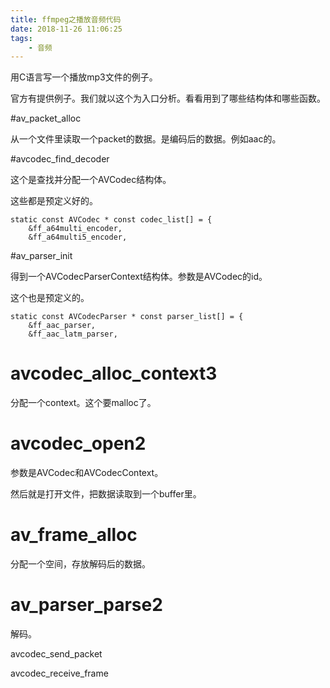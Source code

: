 ```yaml
---
title: ffmpeg之播放音频代码
date: 2018-11-26 11:06:25
tags:
	- 音频
---
```




用C语言写一个播放mp3文件的例子。

官方有提供例子。我们就以这个为入口分析。看看用到了哪些结构体和哪些函数。



#av_packet_alloc

从一个文件里读取一个packet的数据。是编码后的数据。例如aac的。

#avcodec_find_decoder

这个是查找并分配一个AVCodec结构体。

这些都是预定义好的。

```
static const AVCodec * const codec_list[] = {
    &ff_a64multi_encoder,
    &ff_a64multi5_encoder,
```



#av_parser_init

得到一个AVCodecParserContext结构体。参数是AVCodec的id。

这个也是预定义的。

```
static const AVCodecParser * const parser_list[] = {
    &ff_aac_parser,
    &ff_aac_latm_parser,
```

# avcodec_alloc_context3

分配一个context。这个要malloc了。

# avcodec_open2

参数是AVCodec和AVCodecContext。



然后就是打开文件，把数据读取到一个buffer里。



# av_frame_alloc

分配一个空间，存放解码后的数据。

# av_parser_parse2

解码。

avcodec_send_packet

avcodec_receive_frame





